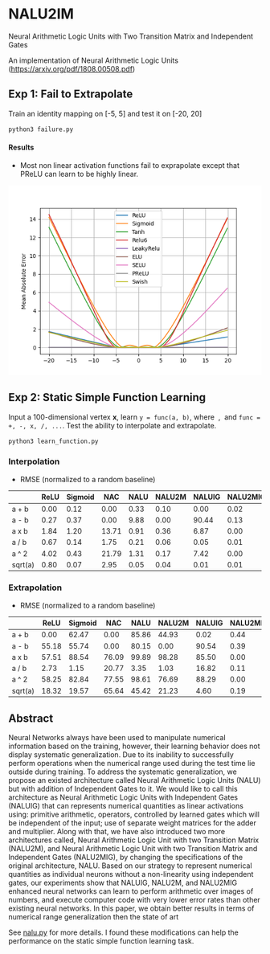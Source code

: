 # NALU2IM
Neural Arithmetic Logic Units with Two Transition Matrix and Independent Gates

An implementation of Neural Arithmetic Logic Units (https://arxiv.org/pdf/1808.00508.pdf)

## Exp 1: Fail to Extrapolate
Train an identity mapping on [-5, 5] and test it on [-20, 20]

```bash
python3 failure.py
```

#### Results

* Most non linear activation functions fail to exprapolate except that PReLU can learn to be highly linear.

![Failure](failure.png)

## Exp 2: Static Simple Function Learning
Input a 100-dimensional vertex **x**, learn `y = func(a, b)`,
where <img src="https://latex.codecogs.com/svg.latex?a=\sum_{i=N}^{M}(\mathbf{x}_i)" title=""/>
, <img src="https://latex.codecogs.com/svg.latex?b=\sum_{i=P}^{Q}(\mathbf{x}_i)" title=""/>  and `func = +, -, x, /, ...`. Test the ability to interpolate and extrapolate.

```bash
python3 learn_function.py
```
### Interpolation
* RMSE (normalized to a random baseline)

|     |ReLU|Sigmoid|NAC|NALU|NALU2M|NALUIG|NALU2MIG|
| --- |  --- | --- | --- | --- | --- | --- | --- |
|a + b|0.00|0.12|0.00|0.33|0.10|0.00|0.02|
|a - b|0.27|0.37|0.00|9.88|0.00|90.44|0.13|
|a x b|1.84|1.20|13.71|0.91|0.36|6.87|0.00|
|a / b|0.67|0.14|1.75|0.21|0.06|0.05|0.01|
|a ^ 2|4.02|0.43|21.79|1.31|0.17|7.42|0.00|
|sqrt(a)|0.80|0.07|2.95|0.05|0.04|0.01|0.01|

### Extrapolation
* RMSE (normalized to a random baseline)

|     |ReLU|Sigmoid|NAC|NALU|NALU2M|NALUIG|NALU2MIG|
| --- |  --- | --- | --- | --- | --- | --- | --- |
|a + b|0.00|62.47|0.00|85.86|44.93|0.02|0.44|
|a - b|55.18|55.74|0.00|80.15|0.00|90.54|0.39|
|a x b|57.51|88.54|76.09|99.89|98.28|85.50|0.00|
|a / b|2.73|1.15|20.77|3.35|1.03|16.82|0.11|
|a ^ 2|58.25|82.84|77.55|98.61|76.69|88.29|0.00|
|sqrt(a)|18.32|19.57|65.64|45.42|21.23|4.60|0.19|


## Abstract

Neural Networks always have been used
to manipulate numerical information based on the
training, however, their learning behavior does not
display systematic generalization. Due to its inability
to successfully perform operations when the numerical
range used during the test time lie outside during
training. To address the systematic generalization,
we propose an existed architecture called Neural
Arithmetic Logic Units (NALU) but with addition
of Independent Gates to it. We would like to call
this architecture as Neural Arithmetic Logic Units
with Independent Gates (NALUIG) that can represents numerical quantities as linear activations using:
primitive arithmetic, operators, controlled by learned
gates which will be independent of the input; use of
separate weight matrices for the adder and multiplier.
Along with that, we have also introduced two more
architectures called, Neural Arithmetic Logic Unit
with two Transition Matrix (NALU2M), and Neural
Arithmetic Logic Unit with two Transition Matrix
and Independent Gates (NALU2MIG), by changing
the specifications of the original architecture, NALU.
Based on our strategy to represent numerical quantities as individual neurons without a non-linearity
using independent gates, our experiments show that
NALUIG, NALU2M, and NALU2MIG enhanced neural networks can learn to perform arithmetic over
images of numbers, and execute computer code with
very lower error rates than other existing neural
networks. In this paper, we obtain better results in
terms of numerical range generalization then the state
of art

See [nalu.py](nalu.py) for more details. I found these modifications can help the performance on the static simple function learning task.

